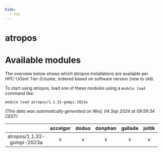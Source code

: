 ```yaml
---
hide:
  - toc
---
```


atropos
=======

# Available modules


The overview below shows which atropos installations are available per HPC-UGent Tier-2cluster, ordered based on software version (new to old).

To start using atropos, load one of these modules using a `module load` command like:

```shell
module load atropos/1.1.32-gompi-2023a
```

*(This data was automatically generated on Wed, 04 Sep 2024 at 09:59:34 CEST)*  

| |accelgor|doduo|donphan|gallade|joltik|shinx|skitty|
| :---: | :---: | :---: | :---: | :---: | :---: | :---: | :---: |
|atropos/1.1.32-gompi-2023a|x|x|x|x|x|x|x|
